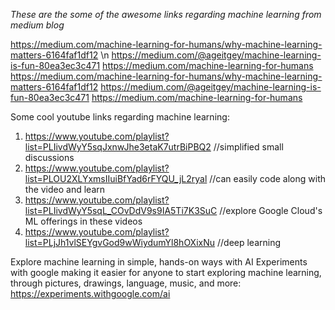 
*These are the some of the awesome links regarding   machine learning  from medium blog*

https://medium.com/machine-learning-for-humans/why-machine-learning-matters-6164faf1df12 \n
https://medium.com/@ageitgey/machine-learning-is-fun-80ea3ec3c471
https://medium.com/machine-learning-for-humans
https://medium.com/machine-learning-for-humans/why-machine-learning-matters-6164faf1df12
https://medium.com/@ageitgey/machine-learning-is-fun-80ea3ec3c471
https://medium.com/machine-learning-for-humans

Some cool youtube links regarding machine learning:
 1. https://www.youtube.com/playlist?list=PLIivdWyY5sqJxnwJhe3etaK7utrBiPBQ2 //simplified small discussions
 2. https://www.youtube.com/playlist?list=PLOU2XLYxmsIIuiBfYad6rFYQU_jL2ryal //can easily code along with the video and learn
 3. https://www.youtube.com/playlist?list=PLIivdWyY5sqL_COvDdV9s9IA5Ti7K3SuC //explore Google Cloud's ML offerings in these videos
 4. https://www.youtube.com/playlist?list=PLjJh1vlSEYgvGod9wWiydumYl8hOXixNu //deep learning

Explore machine learning in simple, hands-on ways with AI Experiments with google making it easier for anyone to start exploring machine learning, through pictures, drawings, language, music, and more:  
 https://experiments.withgoogle.com/ai
